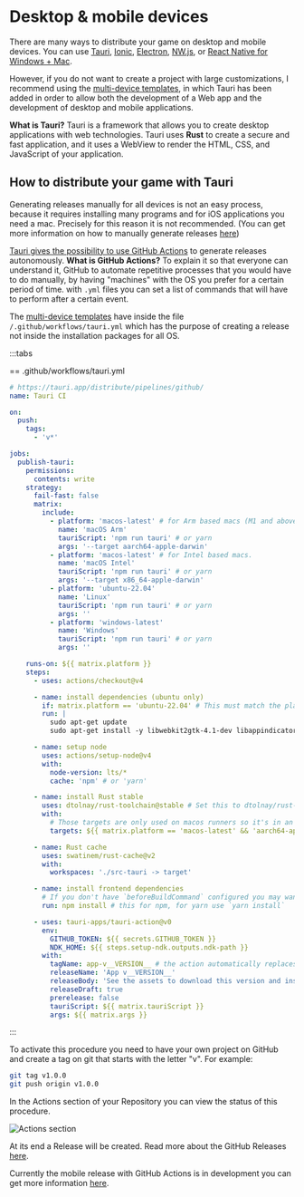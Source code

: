 # Desktop & mobile devices

There are many ways to distribute your game on desktop and mobile devices. You can use [Tauri](https://v2.tauri.app/), [Ionic](https://ionicframework.com/), [Electron](https://www.electronjs.org/), [NW.js](https://nwjs.io/), or [React Native for Windows + Mac](https://microsoft.github.io/react-native-windows/).

However, if you do not want to create a project with large customizations, I recommend using the [multi-device templates](/start/getting-started.md#project-initialization), in which Tauri has been added in order to allow both the development of a Web app and the development of desktop and mobile applications.

**What is Tauri?** Tauri is a framework that allows you to create desktop applications with web technologies. Tauri uses **Rust** to create a secure and fast application, and it uses a WebView to render the HTML, CSS, and JavaScript of your application.

## How to distribute your game with Tauri

Generating releases manually for all devices is not an easy process, because it requires installing many programs and for iOS applications you need a mac. Precisely for this reason it is not recommended. (You can get more information on how to manually generate releases [here](https://v2.tauri.app/distribute/))

[Tauri gives the possibility to use GitHub Actions](https://v2.tauri.app/distribute/pipelines/github/) to generate releases autonomously. **What is GitHub Actions?** To explain it so that everyone can understand it, GitHub to automate repetitive processes that you would have to do manually, by having "machines" with the OS you prefer for a certain period of time. with `.yml` files you can set a list of commands that will have to perform after a certain event.

The [multi-device templates](/start/getting-started.md#project-initialization) have inside the file `/.github/workflows/tauri.yml` which has the purpose of creating a release not inside the installation packages for all OS.

:::tabs

\== .github/workflows/tauri.yml

```yml
# https://tauri.app/distribute/pipelines/github/
name: Tauri CI

on:
  push:
    tags:
      - 'v*'

jobs:
  publish-tauri:
    permissions:
      contents: write
    strategy:
      fail-fast: false
      matrix:
        include:
          - platform: 'macos-latest' # for Arm based macs (M1 and above).
            name: 'macOS Arm'
            tauriScript: 'npm run tauri' # or yarn
            args: '--target aarch64-apple-darwin'
          - platform: 'macos-latest' # for Intel based macs.
            name: 'macOS Intel'
            tauriScript: 'npm run tauri' # or yarn
            args: '--target x86_64-apple-darwin'
          - platform: 'ubuntu-22.04'
            name: 'Linux'
            tauriScript: 'npm run tauri' # or yarn
            args: ''
          - platform: 'windows-latest'
            name: 'Windows'
            tauriScript: 'npm run tauri' # or yarn
            args: ''

    runs-on: ${{ matrix.platform }}
    steps:
      - uses: actions/checkout@v4

      - name: install dependencies (ubuntu only)
        if: matrix.platform == 'ubuntu-22.04' # This must match the platform value defined above.
        run: |
          sudo apt-get update
          sudo apt-get install -y libwebkit2gtk-4.1-dev libappindicator3-dev librsvg2-dev patchelf

      - name: setup node
        uses: actions/setup-node@v4
        with:
          node-version: lts/*
          cache: 'npm' # or 'yarn'

      - name: install Rust stable
        uses: dtolnay/rust-toolchain@stable # Set this to dtolnay/rust-toolchain@nightly
        with:
          # Those targets are only used on macos runners so it's in an `if` to slightly speed up windows and linux builds.
          targets: ${{ matrix.platform == 'macos-latest' && 'aarch64-apple-darwin,x86_64-apple-darwin' || '' }}

      - name: Rust cache
        uses: swatinem/rust-cache@v2
        with:
          workspaces: './src-tauri -> target'

      - name: install frontend dependencies
        # If you don't have `beforeBuildCommand` configured you may want to build your frontend here too.
        run: npm install # this for npm, for yarn use `yarn install`

      - uses: tauri-apps/tauri-action@v0
        env:
          GITHUB_TOKEN: ${{ secrets.GITHUB_TOKEN }}
          NDK_HOME: ${{ steps.setup-ndk.outputs.ndk-path }}
        with:
          tagName: app-v__VERSION__ # the action automatically replaces \_\_VERSION\_\_ with the app version.
          releaseName: 'App v__VERSION__'
          releaseBody: 'See the assets to download this version and install.'
          releaseDraft: true
          prerelease: false
          tauriScript: ${{ matrix.tauriScript }}
          args: ${{ matrix.args }}
```

:::

To activate this procedure you need to have your own project on GitHub and create a tag on git that starts with the letter "v". For example:

```bash
git tag v1.0.0
git push origin v1.0.0
```

In the Actions section of your Repository you can view the status of this procedure.

![Actions section](https://github.com/user-attachments/assets/b39055a9-02a7-472b-930f-daf0a9c6c78b)

At its end a Release will be created. Read more about the GitHub Releases [here](https://docs.github.com/en/repositories/releasing-projects-on-github/viewing-your-repositorys-releases-and-tags).

Currently the mobile release with GitHub Actions is in development you can get more information [here](https://github.com/tauri-apps/tauri-action/pull/924).
